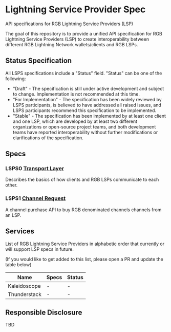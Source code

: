 # Lightning Service Provider Spec
API specifications for RGB Lightning Service Providers (LSP)

The goal of this repository is to provide a unified API specification for RGB Lightning Service Providers (LSP) to create interoperability between different RGB Lightning Network wallets/clients and RGB LSPs.

## Status Specification

All LSPS specifications include a "Status" field.
"Status" can be one of the following:

* "Draft" - The specification is still under active development and
  subject to change. Implementation is not recommended at this
  time.
* "For Implementation" - The specification has been widely reviewed by
  LSPS participants, is believed to have addressed all raised
  issues, and LSPS participants recommend this specification to be
  implemented.
* "Stable" - The specification has been implemented by at least one
  client and one LSP, which are developed by at least two different
  organizations or open-source project teams, and both development
  teams have reported interoperability without further modifications
  or clarifications of the specification.

## Specs

### **LSPS0** [Transport Layer](LSPS0/README.md)
Describes the basics of how clients and RGB LSPs communicate to each other.

### **LSPS1** [Channel Request](LSPS1/README.md)
A channel purchase API to buy RGB denominated channels channels from an LSP.

## Services
List of RGB Lightning Service Providers in alphabetic order that currently or will support LSP specs in future.

(If you would like to get added to this list, please open a PR and update the table below)

| Name         | Specs       | Status |
| ------------ | ----------- | ------ |
| Kaleidoscope    | -           | -      |
| Thunderstack        | -           | -      |

## Responsible Disclosure
TBD
